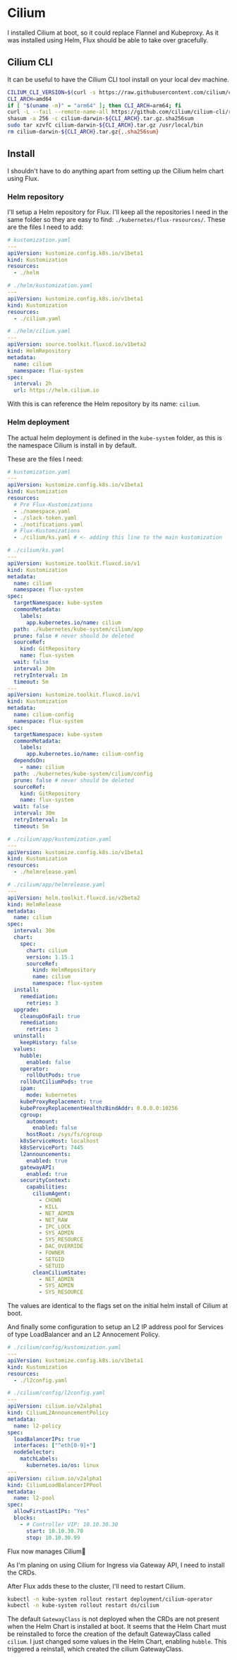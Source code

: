 # Cilium

I installed Cilium at boot, so it could replace Flannel and Kubeproxy. As it was installed using Helm, Flux should be able to take over gracefully.

## Cilium CLI
It can be useful to have the Cilium CLI tool install on your local dev machine.

```zsh
CILIUM_CLI_VERSION=$(curl -s https://raw.githubusercontent.com/cilium/cilium-cli/main/stable.txt)
CLI_ARCH=amd64
if [ "$(uname -m)" = "arm64" ]; then CLI_ARCH=arm64; fi
curl -L --fail --remote-name-all https://github.com/cilium/cilium-cli/releases/download/${CILIUM_CLI_VERSION}/cilium-darwin-${CLI_ARCH}.tar.gz{,.sha256sum}
shasum -a 256 -c cilium-darwin-${CLI_ARCH}.tar.gz.sha256sum
sudo tar xzvfC cilium-darwin-${CLI_ARCH}.tar.gz /usr/local/bin
rm cilium-darwin-${CLI_ARCH}.tar.gz{,.sha256sum}
```

## Install
I shouldn't have to do anything apart from setting up the Cilium helm chart using Flux.

### Helm repository
I'll setup a Helm repository for Flux. I'll keep all the repositories I need in the same folder so they are easy to find: `./kubernetes/flux-resources/`. These are the files I need to add:

```yaml
# kustomization.yaml
---
apiVersion: kustomize.config.k8s.io/v1beta1
kind: Kustomization
resources:
  - ./helm
```

```yaml
# ./helm/kustomization.yaml
---
apiVersion: kustomize.config.k8s.io/v1beta1
kind: Kustomization
resources:
  - ./cilium.yaml
```

```yaml
# ./helm/cilium.yaml
---
apiVersion: source.toolkit.fluxcd.io/v1beta2
kind: HelmRepository
metadata:
  name: cilium
  namespace: flux-system
spec:
  interval: 2h
  url: https://helm.cilium.io
```

With this is can reference the Helm repository by its name: `cilium`.

### Helm deployment
The actual helm deployment is defined in the `kube-system` folder, as this is the namespace Cilium is install in by default.

These are the files I need:

```yaml
# kustomization.yaml
---
apiVersion: kustomize.config.k8s.io/v1beta1
kind: Kustomization
resources:
  # Pre Flux-Kustomizations
  - ./namespace.yaml
  - ./slack-token.yaml
  - ./notifications.yaml
  # Flux-Kustomizations
  - ./cilium/ks.yaml # <- adding this line to the main kustomization
```

```yaml
# ./cilium/ks.yaml
---
apiVersion: kustomize.toolkit.fluxcd.io/v1
kind: Kustomization
metadata:
  name: cilium
  namespace: flux-system
spec:
  targetNamespace: kube-system
  commonMetadata:
    labels:
      app.kubernetes.io/name: cilium
  path: ./kubernetes/kube-system/cilium/app
  prune: false # never should be deleted
  sourceRef:
    kind: GitRepository
    name: flux-system
  wait: false
  interval: 30m
  retryInterval: 1m
  timeout: 5m
---
apiVersion: kustomize.toolkit.fluxcd.io/v1
kind: Kustomization
metadata:
  name: cilium-config
  namespace: flux-system
spec:
  targetNamespace: kube-system
  commonMetadata:
    labels:
      app.kubernetes.io/name: cilium-config
  dependsOn:
    - name: cilium
  path: ./kubernetes/kube-system/cilium/config
  prune: false # never should be deleted
  sourceRef:
    kind: GitRepository
    name: flux-system
  wait: false
  interval: 30m
  retryInterval: 1m
  timeout: 5m
```

```yaml
# ./cilium/app/kustomization.yaml
---
apiVersion: kustomize.config.k8s.io/v1beta1
kind: Kustomization
resources:
  - ./helmrelease.yaml
```

```yaml
# ./cilium/app/helmrelease.yaml
---
apiVersion: helm.toolkit.fluxcd.io/v2beta2
kind: HelmRelease
metadata:
  name: cilium
spec:
  interval: 30m
  chart:
    spec:
      chart: cilium
      version: 1.15.1
      sourceRef:
        kind: HelmRepository
        name: cilium
        namespace: flux-system
  install:
    remediation:
      retries: 3
  upgrade:
    cleanupOnFail: true
    remediation:
      retries: 3
  uninstall:
    keepHistory: false
  values:
    hubble:
      enabled: false
    operator:
      rollOutPods: true
    rollOutCiliumPods: true
    ipam:
      mode: kubernetes
    kubeProxyReplacement: true
    kubeProxyReplacementHealthzBindAddr: 0.0.0.0:10256
    cgroup:
      automount:
        enabled: false
      hostRoot: /sys/fs/cgroup
    k8sServiceHost: localhost
    k8sServicePort: 7445
    l2announcements:
      enabled: true
    gatewayAPI:
      enabled: true
    securityContext:
      capabilities:
        ciliumAgent:
          - CHOWN
          - KILL
          - NET_ADMIN
          - NET_RAW
          - IPC_LOCK
          - SYS_ADMIN
          - SYS_RESOURCE
          - DAC_OVERRIDE
          - FOWNER
          - SETGID
          - SETUID
        cleanCiliumState:
          - NET_ADMIN
          - SYS_ADMIN
          - SYS_RESOURCE
```

The values are identical to the flags set on the initial helm install of Cilium at boot.

And finally some configuration to setup an L2 IP address pool for Services of type LoadBalancer and an L2 Annocement Policy.

```yaml
# ./cilium/config/kustomization.yaml
---
apiVersion: kustomize.config.k8s.io/v1beta1
kind: Kustomization
resources:
  - ./l2config.yaml
```

```yaml
# ./cilium/config/l2config.yaml
---
apiVersion: cilium.io/v2alpha1
kind: CiliumL2AnnouncementPolicy
metadata:
  name: l2-policy
spec:
  loadBalancerIPs: true
  interfaces: ["^eth[0-9]+"]
  nodeSelector:
    matchLabels:
      kubernetes.io/os: linux
---
apiVersion: cilium.io/v2alpha1
kind: CiliumLoadBalancerIPPool
metadata:
  name: l2-pool
spec:
  allowFirstLastIPs: "Yes"
  blocks:
    - # Controller VIP: 10.10.30.30
      start: 10.10.30.70
      stop: 10.10.30.99
```

Flux now manages Cilium:tada:

As I'm planing on using Cilium for Ingress via Gateway API, I need to install the CRDs.

After Flux adds these to the cluster, I'll need to restart Cilium.

```zsh
kubectl -n kube-system rollout restart deployment/cilium-operator
kubectl -n kube-system rollout restart ds/cilium
```

The default `GatewayClass` is not deployed when the CRDs are not present when the Helm Chart is installed at boot. It seems that the Helm Chart must be reinstalled to force the creation of the default GatewayClass called `cilium`. I just changed some values in the Helm Chart, enabling `hubble`. This triggered a reinstall, which created the cilium GatewayClass.
